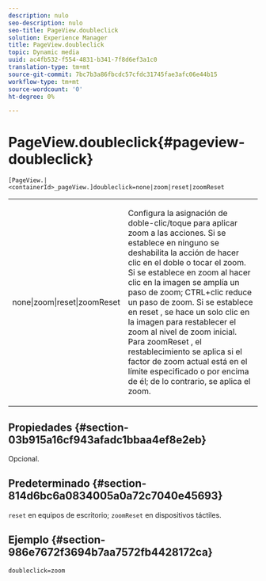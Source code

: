 ```yaml
---
description: nulo
seo-description: nulo
seo-title: PageView.doubleclick
solution: Experience Manager
title: PageView.doubleclick
topic: Dynamic media
uuid: ac4fb532-f554-4831-b341-7f8d6ef3a1c0
translation-type: tm+mt
source-git-commit: 7bc7b3a86fbcdc57cfdc31745fae3afc06e44b15
workflow-type: tm+mt
source-wordcount: '0'
ht-degree: 0%

---
```



# PageView.doubleclick{#pageview-doubleclick}

`[PageView.|<containerId>_pageView.]doubleclick=none|zoom|reset|zoomReset`

<table id="table_942C8BDBDE1B441596987E9E971202E7"> 
 <tbody> 
  <tr> 
   <td colname="col1"> <p> <span class="codeph"> none|zoom|reset|zoomReset  </span> </p> </td> 
   <td colname="col2"> <p> Configura la asignación de doble-clic/toque para aplicar zoom a las acciones. Si se establece en <span class="codeph"> ninguno </span> se deshabilita la acción de hacer clic en el doble o tocar el zoom. Si se establece en <span class="codeph"> zoom </span> al hacer clic en la imagen se amplía un paso de zoom; CTRL+clic reduce un paso de zoom. Si se establece en <span class="codeph"> reset </span>, se hace un solo clic en la imagen para restablecer el zoom al nivel de zoom inicial. Para <span class="codeph"> zoomReset </span>, el restablecimiento se aplica si el factor de zoom actual está en el límite especificado o por encima de él; de lo contrario, se aplica el zoom. </p> </td> 
  </tr> 
 </tbody> 
</table>

## Propiedades {#section-03b915a16cf943afadc1bbaa4ef8e2eb}

Opcional.

## Predeterminado {#section-814d6bc6a0834005a0a72c7040e45693}

`reset` en equipos de escritorio;  `zoomReset` en dispositivos táctiles.

## Ejemplo {#section-986e7672f3694b7aa7572fb4428172ca}

`doubleclick=zoom`
